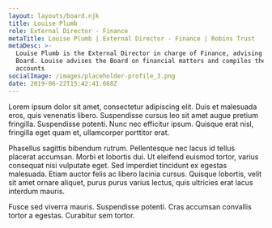 ```yaml
---
layout: layouts/board.njk
title: Louise Plumb
role: External Director - Finance
metaTitle: Louise Plumb | External Director - Finance | Robins Trust
metaDesc: >-
  Louise Plumb is the External Director in charge of Finance, advising the Trust
  Board. Louise advises the Board on financial matters and compiles the annual
  accounts
socialImage: /images/placeholder-profile_3.png
date: 2019-06-22T15:42:41.668Z
---
```

Lorem ipsum dolor sit amet, consectetur adipiscing elit. Duis et malesuada eros, quis venenatis libero. Suspendisse cursus leo sit amet augue pretium fringilla. Suspendisse potenti. Nunc nec efficitur ipsum. Quisque erat nisl, fringilla eget quam et, ullamcorper porttitor erat.

Phasellus sagittis bibendum rutrum. Pellentesque nec lacus id tellus placerat accumsan. Morbi et lobortis dui. Ut eleifend euismod tortor, varius consequat nisi vulputate eget. Sed imperdiet tincidunt ex egestas malesuada. Etiam auctor felis ac libero lacinia cursus. Quisque lobortis, velit sit amet ornare aliquet, purus purus varius lectus, quis ultricies erat lacus interdum mauris.

Fusce sed viverra mauris. Suspendisse potenti. Cras accumsan convallis tortor a egestas. Curabitur sem tortor.
